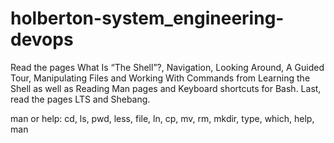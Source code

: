 # holberton-system_engineering-devops


Read the pages What Is “The Shell”?, Navigation, Looking Around, A Guided Tour, Manipulating Files and Working With Commands from Learning the Shell as well as Reading Man pages and Keyboard shortcuts for Bash. Last, read the pages LTS and Shebang.

man or help: cd, ls, pwd, less, file, ln, cp, mv, rm, mkdir, type, which, help, man